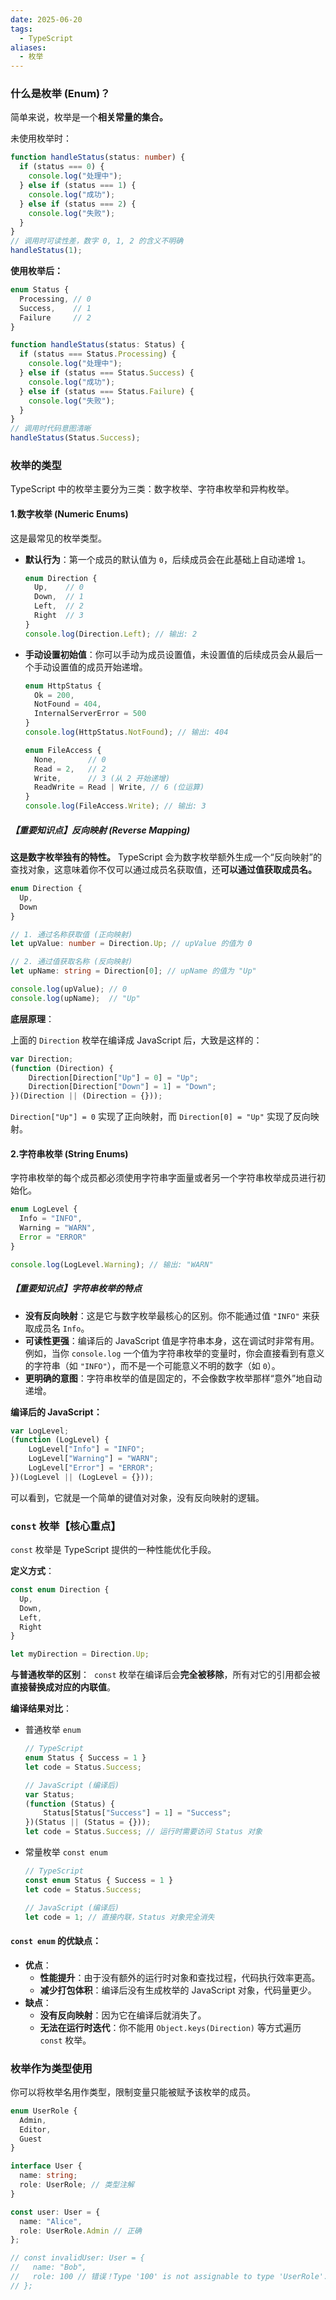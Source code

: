 ```yaml
---
date: 2025-06-20
tags:
  - TypeScript
aliases:
  - 枚举
---
```

### 什么是枚举 (Enum)？

简单来说，枚举是一个**相关常量的集合。**

未使用枚举时：

```ts
function handleStatus(status: number) {
  if (status === 0) {
    console.log("处理中");
  } else if (status === 1) {
    console.log("成功");
  } else if (status === 2) {
    console.log("失败");
  }
}
// 调用时可读性差，数字 0, 1, 2 的含义不明确
handleStatus(1);
```

**使用枚举后：**

```ts
enum Status {
  Processing, // 0
  Success,    // 1
  Failure     // 2
}

function handleStatus(status: Status) {
  if (status === Status.Processing) {
    console.log("处理中");
  } else if (status === Status.Success) {
    console.log("成功");
  } else if (status === Status.Failure) {
    console.log("失败");
  }
}
// 调用时代码意图清晰
handleStatus(Status.Success);
```



### 枚举的类型

TypeScript 中的枚举主要分为三类：数字枚举、字符串枚举和异构枚举。

#### 1.数字枚举 (Numeric Enums)

这是最常见的枚举类型。

- **默认行为**：第一个成员的默认值为 `0`，后续成员会在此基础上自动递增 `1`。

  ```ts
  enum Direction {
    Up,    // 0
    Down,  // 1
    Left,  // 2
    Right  // 3
  }
  console.log(Direction.Left); // 输出: 2
  ```

- **手动设置初始值**：你可以手动为成员设置值，未设置值的后续成员会从最后一个手动设置值的成员开始递增。

  ```ts
  enum HttpStatus {
    Ok = 200,
    NotFound = 404,
    InternalServerError = 500
  }
  console.log(HttpStatus.NotFound); // 输出: 404
  
  enum FileAccess {
    None,       // 0
    Read = 2,   // 2
    Write,      // 3 (从 2 开始递增)
    ReadWrite = Read | Write, // 6 (位运算)
  }
  console.log(FileAccess.Write); // 输出: 3
  ```

  
##### 【重要知识点】反向映射 (Reverse Mapping)

**这是数字枚举独有的特性。** TypeScript 会为数字枚举额外生成一个“反向映射”的查找对象，这意味着你不仅可以通过成员名获取值，还**可以通过值获取成员名。**

```ts
enum Direction {
  Up,
  Down
}

// 1. 通过名称获取值 (正向映射)
let upValue: number = Direction.Up; // upValue 的值为 0

// 2. 通过值获取名称 (反向映射)
let upName: string = Direction[0]; // upName 的值为 "Up"

console.log(upValue); // 0
console.log(upName);  // "Up"
```

**底层原理**：

上面的 `Direction` 枚举在编译成 JavaScript 后，大致是这样的：

```js
var Direction;
(function (Direction) {
    Direction[Direction["Up"] = 0] = "Up";
    Direction[Direction["Down"] = 1] = "Down";
})(Direction || (Direction = {}));
```

`Direction["Up"] = 0` 实现了正向映射，而 `Direction[0] = "Up"` 实现了反向映射。


#### 2.字符串枚举 (String Enums)

字符串枚举的每个成员都必须使用字符串字面量或者另一个字符串枚举成员进行初始化。

```ts
enum LogLevel {
  Info = "INFO",
  Warning = "WARN",
  Error = "ERROR"
}

console.log(LogLevel.Warning); // 输出: "WARN"
```

##### 【重要知识点】字符串枚举的特点

- **没有反向映射**：这是它与数字枚举最核心的区别。你不能通过值 `"INFO"` 来获取成员名 `Info`。
- **可读性更强**：编译后的 JavaScript 值是字符串本身，这在调试时非常有用。例如，当你 `console.log` 一个值为字符串枚举的变量时，你会直接看到有意义的字符串（如 `"INFO"`），而不是一个可能意义不明的数字（如 `0`）。
- **更明确的意图**：字符串枚举的值是固定的，不会像数字枚举那样“意外”地自动递增。

**编译后的 JavaScript：**

```js
var LogLevel;
(function (LogLevel) {
    LogLevel["Info"] = "INFO";
    LogLevel["Warning"] = "WARN";
    LogLevel["Error"] = "ERROR";
})(LogLevel || (LogLevel = {}));
```

可以看到，它就是一个简单的键值对对象，没有反向映射的逻辑。



### `const` 枚举【核心重点】

`const` 枚举是 TypeScript 提供的一种性能优化手段。

**定义方式**：

```ts
const enum Direction {
  Up,
  Down,
  Left,
  Right
}

let myDirection = Direction.Up;
```

**与普通枚举的区别**： 
​	`const` 枚举在编译后会**完全被移除**，所有对它的引用都会被**直接替换成对应的内联值**。


**编译结果对比**：

- 普通枚举 `enum`

  ```ts
  // TypeScript
  enum Status { Success = 1 }
  let code = Status.Success;
  
  // JavaScript (编译后)
  var Status;
  (function (Status) {
      Status[Status["Success"] = 1] = "Success";
  })(Status || (Status = {}));
  let code = Status.Success; // 运行时需要访问 Status 对象
  ```

- 常量枚举 `const enum`

  ```ts
  // TypeScript
  const enum Status { Success = 1 }
  let code = Status.Success;
  
  // JavaScript (编译后)
  let code = 1; // 直接内联，Status 对象完全消失
  ```

  
#### **`const enum` 的优缺点**：

- **优点**：
  - **性能提升**：由于没有额外的运行时对象和查找过程，代码执行效率更高。
  - **减少打包体积**：编译后没有生成枚举的 JavaScript 对象，代码量更少。
- **缺点**：
  - **没有反向映射**：因为它在编译后就消失了。
  - **无法在运行时迭代**：你不能用 `Object.keys(Direction)` 等方式遍历 `const` 枚举。



### 枚举作为类型使用

你可以将枚举名用作类型，限制变量只能被赋予该枚举的成员。

```ts
enum UserRole {
  Admin,
  Editor,
  Guest
}

interface User {
  name: string;
  role: UserRole; // 类型注解
}

const user: User = {
  name: "Alice",
  role: UserRole.Admin // 正确
};

// const invalidUser: User = {
//   name: "Bob",
//   role: 100 // 错误！Type '100' is not assignable to type 'UserRole'.
// };
```

